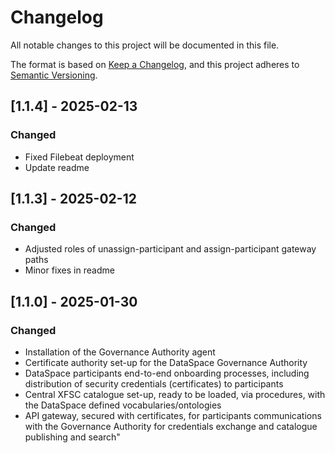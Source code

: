 # Changelog
All notable changes to this project will be documented in this file.

The format is based on [Keep a Changelog](https://keepachangelog.com/en/1.0.0/),
and this project adheres to [Semantic Versioning](https://semver.org/spec/v2.0.0.html).

## [1.1.4] - 2025-02-13

### Changed
- Fixed Filebeat deployment
- Update readme

## [1.1.3] - 2025-02-12

### Changed
- Adjusted roles of unassign-participant and assign-participant gateway paths
- Minor fixes in readme

## [1.1.0] - 2025-01-30

### Changed
- Installation of the Governance Authority agent
- Certificate authority set-up for the DataSpace Governance Authority
- DataSpace participants end-to-end onboarding processes, including distribution of security credentials (certificates) to participants
- Central XFSC catalogue set-up, ready to be loaded, via procedures, with the DataSpace defined vocabularies/ontologies
- API gateway, secured with certificates, for participants communications with the Governance Authority for credentials exchange and catalogue publishing and search"
